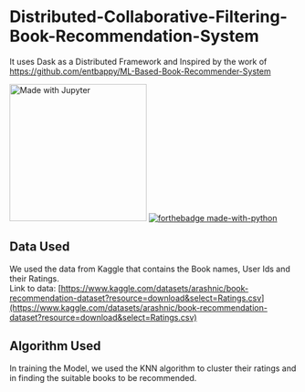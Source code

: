 # Distributed-Collaborative-Filtering-Book-Recommendation-System
It uses Dask as a Distributed Framework and Inspired by the work of https://github.com/entbappy/ML-Based-Book-Recommender-System

 <img src="https://img.shields.io/badge/Made%20with-Jupyter-orange?style=for-the-badge&logo=Jupyter" width="240" alt="Made with Jupyter"> [![forthebadge made-with-python](http://ForTheBadge.com/images/badges/made-with-python.svg)](https://www.python.org/)

## Data Used
We used the data from Kaggle that contains the Book names, User Ids and their Ratings. \
Link to data: [https://www.kaggle.com/datasets/arashnic/book-recommendation-dataset?resource=download&select=Ratings.csv](https://www.kaggle.com/datasets/arashnic/book-recommendation-dataset?resource=download&select=Ratings.csv)

## Algorithm Used
In training the Model, we used the KNN algorithm to cluster their ratings and in finding the suitable books to be recommended.

